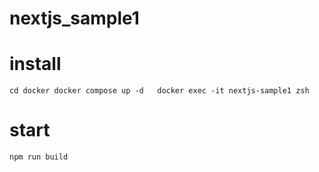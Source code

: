 # nextjs_sample1

# install
`
cd docker
docker compose up -d  
docker exec -it nextjs-sample1 zsh
`
# start
`npm run build`
